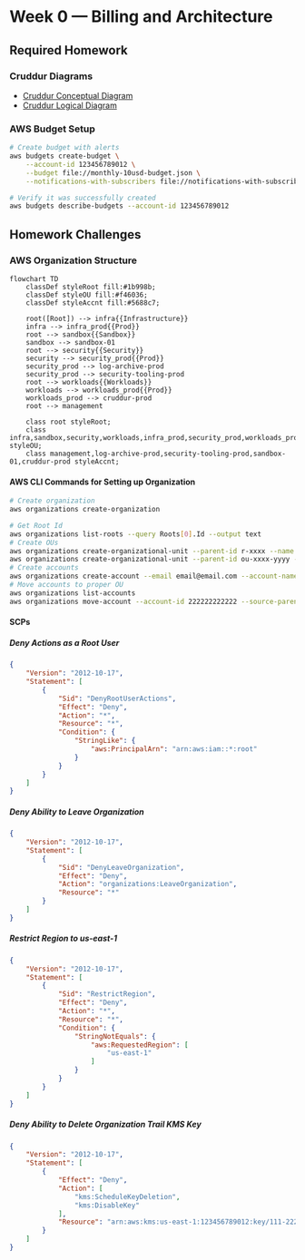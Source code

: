 # Week 0 — Billing and Architecture

## Required Homework

### Cruddur Diagrams

- [Cruddur Conceptual Diagram](https://lucid.app/lucidchart/48b1c3b6-dc3f-4860-a0e1-8bba39c60e5e/edit?viewport_loc=-641%2C199%2C3072%2C1588%2C0_0&invitationId=inv_28780703-4836-4753-a3ec-2c1aec05bf5f)
- [Cruddur Logical Diagram](https://lucid.app/lucidchart/8766af01-d925-41f1-99e2-d7cd46a19d8f/edit?viewport_loc=-7%2C-809%2C3072%2C1588%2Ct-LzCip71osq&invitationId=inv_46e21018-1560-4d76-ab40-bd849c8465db)

### AWS Budget Setup

```sh
# Create budget with alerts
aws budgets create-budget \
    --account-id 123456789012 \
    --budget file://monthly-10usd-budget.json \
    --notifications-with-subscribers file://notifications-with-subscribers.json

# Verify it was successfully created
aws budgets describe-budgets --account-id 123456789012
```



## Homework Challenges

### AWS Organization Structure

```mermaid
flowchart TD
    classDef styleRoot fill:#1b998b;
    classDef styleOU fill:#f46036;
    classDef styleAccnt fill:#5688c7;

    root([Root]) --> infra{{Infrastructure}}
    infra --> infra_prod{{Prod}}
    root --> sandbox{{Sandbox}}
    sandbox --> sandbox-01
    root --> security{{Security}}
    security --> security_prod{{Prod}}
    security_prod --> log-archive-prod
    security_prod --> security-tooling-prod
    root --> workloads{{Workloads}}
    workloads --> workloads_prod{{Prod}}
    workloads_prod --> cruddur-prod
    root --> management

    class root styleRoot;
    class infra,sandbox,security,workloads,infra_prod,security_prod,workloads_prod styleOU;
    class management,log-archive-prod,security-tooling-prod,sandbox-01,cruddur-prod styleAccnt;
```

#### AWS CLI Commands for Setting up Organization

```bash
# Create organization
aws organizations create-organization

# Get Root Id
aws organizations list-roots --query Roots[0].Id --output text
# Create OUs
aws organizations create-organizational-unit --parent-id r-xxxx --name Security
aws organizations create-organizational-unit --parent-id ou-xxxx-yyyy --name Prod
# Create accounts
aws organizations create-account --email email@email.com --account-name log-archive-prod
# Move accounts to proper OU
aws organizations list-accounts
aws organizations move-account --account-id 222222222222 --source-parent-id r-xxxx --destination-parent-id ou-xxxx-yyyy
```

#### SCPs

##### Deny Actions as a Root User

```json
{
    "Version": "2012-10-17",
    "Statement": [
        {
            "Sid": "DenyRootUserActions",
            "Effect": "Deny",
            "Action": "*",
            "Resource": "*",
            "Condition": {
                "StringLike": {
                    "aws:PrincipalArn": "arn:aws:iam::*:root"
                }
            }
        }
    ]
}
```

##### Deny Ability to Leave Organization

```json
{
    "Version": "2012-10-17",
    "Statement": [
        {
            "Sid": "DenyLeaveOrganization",
            "Effect": "Deny",
            "Action": "organizations:LeaveOrganization",
            "Resource": "*"
        }
    ]
}
```

##### Restrict Region to us-east-1

```json
{
    "Version": "2012-10-17",
    "Statement": [
        {
            "Sid": "RestrictRegion",
            "Effect": "Deny",
            "Action": "*",
            "Resource": "*",
            "Condition": {
                "StringNotEquals": {
                    "aws:RequestedRegion": [
                        "us-east-1"
                    ]
                }
            }
        }
    ]
}
```

##### Deny Ability to Delete Organization Trail KMS Key

```json
{
    "Version": "2012-10-17",
    "Statement": [
        {
            "Effect": "Deny",
            "Action": [
                "kms:ScheduleKeyDeletion",
                "kms:DisableKey"
            ],
            "Resource": "arn:aws:kms:us-east-1:123456789012:key/111-2222-3333-4444"
        }
    ]
}
```